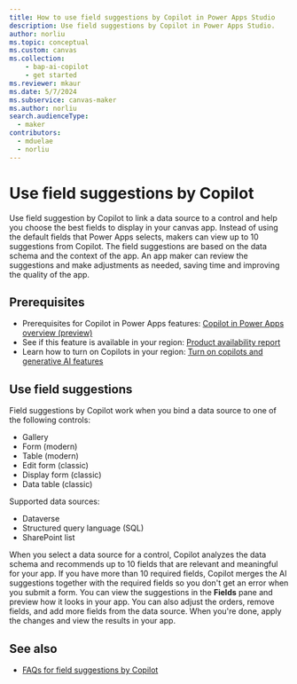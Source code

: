 ```yaml
---
title: How to use field suggestions by Copilot in Power Apps Studio
description: Use field suggestions by Copilot in Power Apps Studio.
author: norliu
ms.topic: conceptual
ms.custom: canvas
ms.collection: 
    - bap-ai-copilot
    - get started
ms.reviewer: mkaur
ms.date: 5/7/2024
ms.subservice: canvas-maker
ms.author: norliu
search.audienceType: 
  - maker
contributors:
  - mduelae
  - norliu
---
```


# Use field suggestions by Copilot

Use field suggestion by Copilot to link a data source to a control and help you choose the best fields to display in your canvas app. Instead of using the default fields that Power Apps selects, makers can view up to 10 suggestions from Copilot. The field suggestions are based on the data schema and the context of the app. An app maker can review the suggestions and make adjustments as needed, saving time and improving the quality of the app.

## Prerequisites

- Prerequisites for Copilot in Power Apps features: [Copilot in Power Apps overview (preview)](ai-overview.md)
- See if this feature is available in your region: [Product availability report](https://releaseplans.microsoft.com/en-US/availability-reports/?report=productgeoreport)
- Learn how to turn on Copilots in your region: [Turn on copilots and generative AI features](/power-platform/admin/geographical-availability-copilot)

## Use field suggestions

Field suggestions by Copilot work when you bind a data source to one of the following controls: 

- Gallery
- Form (modern)
- Table (modern)
- Edit form (classic)
- Display  form (classic)
- Data table (classic)

Supported data sources:

- Dataverse
- Structured query language (SQL)
- SharePoint list

When you select a data source for a control, Copilot analyzes the data schema and recommends up to 10 fields that are relevant and meaningful for your app. If you have more than 10 required fields, Copilot merges the AI suggestions together with the required fields so you don't get an error when you submit a form. You can view the suggestions in the **Fields** pane and preview how it looks in your app. You can also adjust the orders, remove fields, and add more fields from the data source. When you're done, apply the changes and view the results in your app.


## See also
- [FAQs for field suggestions by Copilot](../common/faq-field-suggestions.md)
